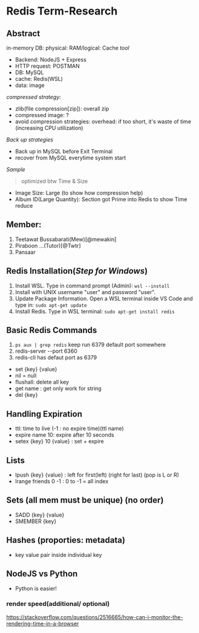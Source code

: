 # Redis Term-Research 

## Abstract
in-memory DB: physical: RAM/logical: Cache
*tool*
- Backend: NodeJS + Express
- HTTP request: POSTMAN
- DB: MySQL
- cache: Redis(WSL)
- data: image

*compressed strategy:*
- zlib(file compression[zip]): overall zip
- compressed image: ?
- avoid compression strategies:
    overhead: if too short, it's waste of time (increasing CPU utilization)

*Back up strategies*
- Back up in MySQL before Exit Terminal
- recover from MySQL everytime system start

*Sample*
> optimized btw Time & Size
- Image Size: Large (to show how compression help)
- Album ID(Large Quantity): Section got Prime into Redis to show Time reduce


## Member:
1. Teetawat Bussabarati(Mew)[@mewakin]
2. Piraboon ...(Tutor)[@Twtr]
3. Pansaar
 
## Redis Installation(*Step for Windows*)
 1. Install WSL. Type in command prompt (Admin): `wsl --install`
 2. Install with UNIX username "user" and password "user".
 3. Update Package Information. Open a WSL terminal inside VS Code and type in: `sudo apt-get update`
 4. Install Redis. Type in WSL terminal: `sudo apt-get install redis`

## Basic Redis Commands
1. `ps aux | grep redis` keep run 6379 default port somewhere
2. redis-server --port 6360
3. redis-cli has defaut port as 6379

- set {key} {value}
- nil = null
- flushall: delete all key
- get name : get only work for string
- del {key}

## Handling Expiration
- ttl: time to live (-1 : no expire time)(ttl name)
- expire name 10: expire after 10 seconds
- setex {key} 10 {value} : set + expire

## Lists
- lpush {key} {value} : left for first(left) (right for last) (pop is L or R)
- lrange friends 0 -1 : 0 to -1 = all index

## Sets (all mem must be unique) (no order)
- SADD {key} {value}
- SMEMBER {key}

## Hashes (proporties: metadata)
- key value pair inside individual key

## NodeJS vs Python 
- Python is easier!

### render speed(additional/ optional)
https://stackoverflow.com/questions/2516665/how-can-i-monitor-the-rendering-time-in-a-browser